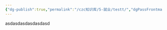 ```yaml
---
{"dg-publish":true,"permalink":"/czc知识库/5-就业/testt/","dgPassFrontmatter":true,"created":"2024-12-08T00:07:05.799+08:00","updated":"2024-12-08T00:07:16.266+08:00"}
---
```



asdasdasdasdasdasd